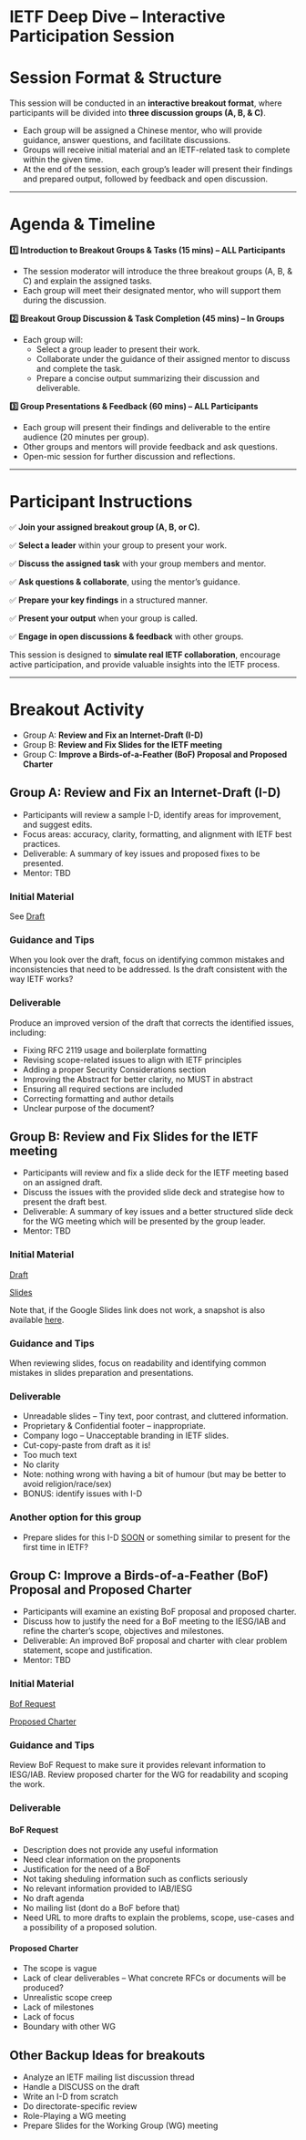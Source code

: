 # IETF Deep Dive – Interactive Participation Session

# Session Format & Structure

This session will be conducted in an **interactive breakout format**, where participants will be divided into **three discussion groups (A, B, & C)**.

* Each group will be assigned a Chinese mentor, who will provide guidance, answer questions, and facilitate discussions.  
* Groups will receive initial material and an IETF-related task to complete within the given time.  
* At the end of the session, each group’s leader will present their findings and prepared output, followed by feedback and open discussion.

---

# Agenda & Timeline

**1️⃣ Introduction to Breakout Groups & Tasks (15 mins) – ALL Participants**

* The session moderator will introduce the three breakout groups (A, B, & C) and explain the assigned tasks.  
* Each group will meet their designated mentor, who will support them during the discussion.

**2️⃣ Breakout Group Discussion & Task Completion (45 mins) – In Groups**

* Each group will:  
  * Select a group leader to present their work.  
  * Collaborate under the guidance of their assigned mentor to discuss and complete the task.  
  * Prepare a concise output summarizing their discussion and deliverable.

**3️⃣ Group Presentations & Feedback (60 mins) – ALL Participants**

* Each group will present their findings and deliverable to the entire audience (20 minutes per group).  
* Other groups and mentors will provide feedback and ask questions.  
* Open-mic session for further discussion and reflections.

---

# Participant Instructions

✅ **Join your assigned breakout group (A, B, or C).**

✅ **Select a leader** within your group to present your work.

✅ **Discuss the assigned task** with your group members and mentor.

✅ **Ask questions & collaborate**, using the mentor’s guidance.

✅ **Prepare your key findings** in a structured manner.

✅ **Present your output** when your group is called.

✅ **Engage in open discussions & feedback** with other groups.

This session is designed to **simulate real IETF collaboration**, encourage active participation, and provide valuable insights into the IETF process.

---

# Breakout Activity

* Group A: **Review and Fix an Internet-Draft (I-D)**  
* Group B: **Review and Fix Slides for the IETF meeting**  
* Group C: **Improve a Birds-of-a-Feather (BoF) Proposal and Proposed Charter**

## Group A: **Review and Fix an Internet-Draft (I-D)**

* Participants will review a sample I-D, identify areas for improvement, and suggest edits.  
* Focus areas: accuracy, clarity, formatting, and alignment with IETF best practices.  
* Deliverable: A summary of key issues and proposed fixes to be presented.
* Mentor: TBD

### Initial Material

See [Draft](https://dhruvdhody.github.io/draft-dhody-coffee-at-ietf/draft-dhody-coffee-at-ietf.html)

### Guidance and Tips

When you look over the draft, focus on identifying common mistakes and inconsistencies that need to be addressed. Is the draft consistent with the way IETF works? 

### Deliverable

Produce an improved version of the draft that corrects the identified issues, including:

- Fixing RFC 2119 usage and boilerplate formatting
- Revising scope-related issues to align with IETF principles
- Adding a proper Security Considerations section
- Improving the Abstract for better clarity, no MUST in abstract
- Ensuring all required sections are included
- Correcting formatting and author details
- Unclear purpose of the document?

## Group B: **Review and Fix Slides for the IETF meeting**

* Participants will review and fix a slide deck for the IETF meeting based on an assigned draft.  
* Discuss the issues with the provided slide deck and strategise how to present the draft best.  
* Deliverable: A summary of key issues and a better structured slide deck for the WG meeting which will be presented by the group leader.
* Mentor: TBD

### Initial Material

[Draft](https://dhruvdhody.github.io/draft-dhody-coffee-at-ietf/draft-dhody-coffee-at-ietf.html)

[Slides](https://docs.google.com/presentation/d/1jfbyscI7XAnpSXO65LUerM_JM1npP9se/edit?usp=sharing&ouid=106264033400188371525&rtpof=true&sd=true)

Note that, if the Google Slides link does not work, a snapshot is also available [here](./Bad_IETF_Presentation.pptx.pdf).

### Guidance and Tips

When reviewing slides, focus on readability and identifying common mistakes in slides preparation and presentations. 

### Deliverable

- Unreadable slides – Tiny text, poor contrast, and cluttered information.
- Proprietary & Confidential footer – inappropriate.
- Company logo – Unacceptable branding in IETF slides.
- Cut-copy-paste from draft as it is!
- Too much text
- No clarity
- Note: nothing wrong with having a bit of humour (but may be better to avoid religion/race/sex)
- BONUS: identify issues with I-D 

### Another option for this group

- Prepare slides for this I-D [SOON](https://www.ietf.org/archive/id/draft-farrel-soon-08.html) or something similar to present for the first time in IETF?

## Group C: **Improve a Birds-of-a-Feather (BoF) Proposal and Proposed Charter**

* Participants will examine an existing BoF proposal and proposed charter.  
* Discuss how to justify the need for a BoF meeting to the IESG/IAB and refine the charter’s scope, objectives and milestones.  
* Deliverable: An improved BoF proposal and charter with clear problem statement, scope and justification.
* Mentor: TBD

### Initial Material

[Bof Request](./Bof-request.md)

[Proposed Charter](./Proposed-Charter.md)

### Guidance and Tips

Review BoF Request to make sure it provides relevant information to IESG/IAB. Review proposed charter for the WG for readability and scoping the work. 

### Deliverable
#### BoF Request
- Description does not provide any useful information
- Need clear information on the proponents
- Justification for the need of a BoF
- Not taking sheduling information such as conflicts seriously
- No relevant information provided to IAB/IESG
- No draft agenda
- No mailing list (dont do a BoF before that)
- Need URL to more drafts to explain the problems, scope, use-cases and a possibility of a proposed solution.

#### Proposed Charter
- The scope is vague
- Lack of clear deliverables – What concrete RFCs or documents will be produced?
- Unrealistic scope creep
- Lack of milestones
- Lack of focus
- Boundary with other WG

##  Other Backup Ideas for breakouts

* Analyze an IETF mailing list discussion thread   
* Handle a DISCUSS on the draft  
* Write an I-D from scratch  
* Do directorate-specific review  
* Role-Playing a WG meeting
* Prepare Slides for the Working Group (WG) meeting

